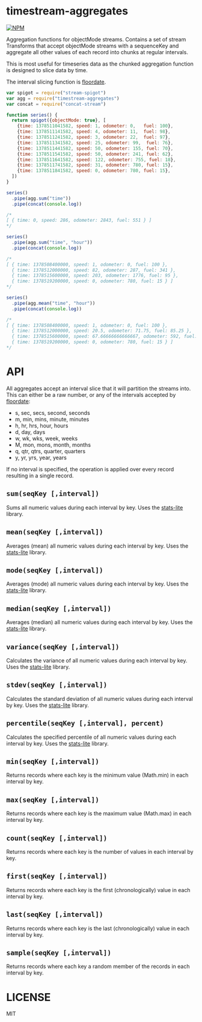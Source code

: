 timestream-aggregates
=====

[![NPM](https://nodei.co/npm/timestream-aggregates.png)](https://nodei.co/npm/timestream-aggregates/)

Aggregation functions for objectMode streams. Contains a set of stream Transforms that accept objectMode streams with a sequenceKey and aggregate all other values of each record into chunks at regular intervals.

This is most useful for timeseries data as the chunked aggregation function is designed to slice data by time.

The interval slicing function is [floordate](http://npm.im/floordate).

```javascript
var spigot = require("stream-spigot")
var agg = require("timestream-aggregates")
var concat = require("concat-stream")

function series() {
  return spigot({objectMode: true}, [
    {time: 1378511041582, speed: 1, odometer: 0,   fuel: 100},
    {time: 1378511141582, speed: 4, odometer: 11,  fuel: 98},
    {time: 1378511241582, speed: 3, odometer: 22,  fuel: 97},
    {time: 1378511341582, speed: 25, odometer: 99,  fuel: 76},
    {time: 1378511441582, speed: 50, odometer: 155, fuel: 70},
    {time: 1378511541582, speed: 50, odometer: 241, fuel: 62},
    {time: 1378511641582, speed: 122, odometer: 755, fuel: 18},
    {time: 1378511741582, speed: 31, odometer: 780, fuel: 15},
    {time: 1378511841582, speed: 0, odometer: 780, fuel: 15},
  ])
}

series()
  .pipe(agg.sum("time"))
  .pipe(concat(console.log))

/*
[ { time: 0, speed: 286, odometer: 2843, fuel: 551 } ]
*/

series()
  .pipe(agg.sum("time", "hour"))
  .pipe(concat(console.log))

/*
[ { time: 1378508400000, speed: 1, odometer: 0, fuel: 100 },
  { time: 1378512000000, speed: 82, odometer: 287, fuel: 341 },
  { time: 1378515600000, speed: 203, odometer: 1776, fuel: 95 },
  { time: 1378519200000, speed: 0, odometer: 780, fuel: 15 } ]
*/

series()
  .pipe(agg.mean("time", "hour"))
  .pipe(concat(console.log))

/*
[ { time: 1378508400000, speed: 1, odometer: 0, fuel: 100 },
  { time: 1378512000000, speed: 20.5, odometer: 71.75, fuel: 85.25 },
  { time: 1378515600000, speed: 67.66666666666667, odometer: 592, fuel: 31.666666666666668 },
  { time: 1378519200000, speed: 0, odometer: 780, fuel: 15 } ]
*/

```

API
===

All aggregates accept an interval slice that it will partition the streams into. This can either be a raw number, or any of the intervals accepted by [floordate](http://npm.im/floordate):

  * s, sec, secs, second, seconds
  * m, min, mins, minute, minutes
  * h, hr, hrs, hour, hours
  * d, day, days
  * w, wk, wks, week, weeks
  * M, mon, mons, month, months
  * q, qtr, qtrs, quarter, quarters
  * y, yr, yrs, year, years

If no interval is specified, the operation is applied over every record resulting in a single record.

`sum(seqKey [,interval])`
---

Sums all numeric values during each interval by key. Uses the [stats-lite](http://npm.im/stats-lite) library.

`mean(seqKey [,interval])`
---

Averages (mean) all numeric values during each interval by key. Uses the [stats-lite](http://npm.im/stats-lite) library.

`mode(seqKey [,interval])`
---

Averages (mode) all numeric values during each interval by key. Uses the [stats-lite](http://npm.im/stats-lite) library.

`median(seqKey [,interval])`
---

Averages (median) all numeric values during each interval by key. Uses the [stats-lite](http://npm.im/stats-lite) library.

`variance(seqKey [,interval])`
---

Calculates the variance of all numeric values during each interval by key. Uses the [stats-lite](http://npm.im/stats-lite) library.

`stdev(seqKey [,interval])`
---

Calculates the standard deviation of all numeric values during each interval by key. Uses the [stats-lite](http://npm.im/stats-lite) library.

`percentile(seqKey [,interval], percent)`
---

Calculates the specified percentile of all numeric values during each interval by key. Uses the [stats-lite](http://npm.im/stats-lite) library.

`min(seqKey [,interval])`
---

Returns records where each key is the minimum value (Math.min) in each interval by key.

`max(seqKey [,interval])`
---

Returns records where each key is the maximum value (Math.max) in each interval by key.

`count(seqKey [,interval])`
---

Returns records where each key is the number of values in each interval by key.

`first(seqKey [,interval])`
---

Returns records where each key is the first (chronologically) value in each interval by key.

`last(seqKey [,interval])`
---

Returns records where each key is the last (chronologically) value in each interval by key.

`sample(seqKey [,interval])`
---

Returns records where each key a random member of the records in each interval by key.

LICENSE
=======

MIT
